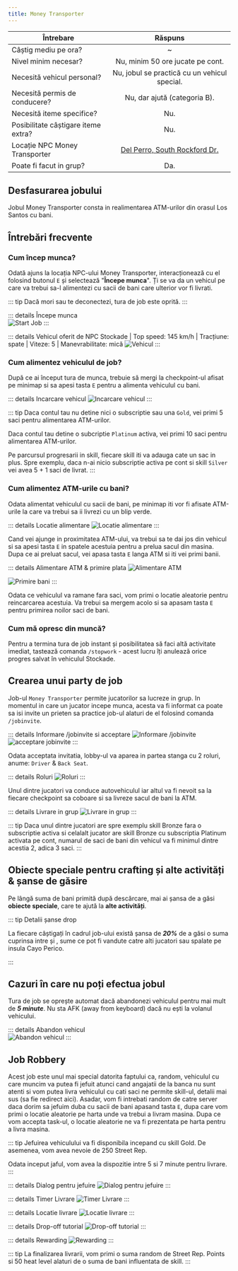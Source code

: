 ```yaml
---
title: Money Transporter
---
```


| Întrebare   | Răspuns |
| ----------- | :-----------: |
| Câștig mediu pe ora? | ~<Dinero :amount='2400' /> |
| Nivel minim necesar? | Nu, minim 50 ore jucate pe cont. |
| Necesită vehicul personal? | Nu, jobul se practică cu un vehicul special. |
| Necesită permis de conducere? | Nu, dar ajută (categoria B). |
| Necesită iteme specifice? | Nu. |
| Posibilitate câștigare iteme extra? | Nu. |
| Locație NPC Money Transporter | [Del Perro, South Rockford Dr.](https://i.imgur.com/xx9F5wj.png) |
| Poate fi facut in grup? | Da. |

## Desfasurarea jobului  

Jobul Money Transporter consta in realimentarea ATM-urilor din orasul Los Santos cu bani.

## Întrebări frecvente

### Cum încep munca?

Odată ajuns la locația NPC-ului Money Transporter, interacționează cu el folosind butonul `E` și selectează "**Începe munca**". Ți se va da un vehicul pe care va trebui sa-l alimentezi cu sacii de bani care ulterior vor fi livrati.

::: tip
Dacă mori sau te deconectezi, tura de job este oprită.
:::

::: details Începe munca  
  <Image src="https://i.imgur.com/MoqDVGo.gif" alt="Start Job" />
:::

::: details Vehicul oferit de NPC
  Stockade | Top speed: 145 km/h | Tracțiune: spate | Viteze: 5 | Manevrabilitate: mică
  <Image src="https://i.imgur.com/K3JX90Y.png" alt="Vehicul" />
:::  

### Cum alimentez vehiculul de job? 

După ce ai început tura de munca, trebuie să mergi la checkpoint-ul afisat pe minimap si sa apesi tasta `E` pentru a alimenta vehiculul cu bani. 

::: details Incarcare vehicul
  <Image src="https://i.imgur.com/G1OcRpG.gif" alt="Incarcare vehicul" />
:::  

::: tip
Daca contul tau nu detine nici o subscriptie sau una `Gold`, vei primi 5 saci pentru alimentarea ATM-urilor. 

Daca contul tau detine o subcriptie `Platinum` activa, vei primi 10 saci pentru alimentarea ATM-urilor.

Pe parcursul progresarii in skill, fiecare skill iti va adauga cate un sac in plus. Spre exemplu, daca n-ai nicio subscriptie activa pe cont si skill `Silver` vei avea 5 + 1 saci de livrat.
:::

### Cum alimentez ATM-urile cu bani?

Odata alimentat vehiculul cu sacii de bani, pe minimap iti vor fi afisate ATM-urile la care va trebui sa ii livrezi cu un blip verde.

::: details Locatie alimentare
  <Image src="https://i.imgur.com/39dInQ2.png" alt="Locatie alimentare" />
::: 

Cand vei ajunge in proximitatea ATM-ului, va trebui sa te dai jos din vehicul si sa apesi tasta `E` in spatele acestuia pentru a prelua sacul din masina. Dupa ce ai preluat sacul, vei apasa tasta `E` langa ATM si iti vei primi banii.

::: details Alimentare ATM & primire plata
  <Image src="https://i.imgur.com/6I8VyOo.gif" alt="Alimentare ATM" />

  <Image src="https://i.imgur.com/Spn1Dtb.png" alt="Primire bani" />
::: 

Odata ce vehiculul va ramane fara saci, vom primi o locatie aleatorie pentru reincarcarea acestuia. Va trebui sa mergem acolo si sa apasam tasta `E` pentru primirea noilor saci de bani.

### Cum mă opresc din muncă?  

Pentru a termina tura de job instant și posibilitatea să faci altă activitate imediat, tastează comanda `/stopwork` - acest lucru îți anulează orice progres salvat în vehiculul Stockade.

## Crearea unui party de job

Job-ul `Money Transporter` permite jucatorilor sa lucreze in grup. In momentul in care un jucator incepe munca, acesta va fi informat ca poate sa isi invite un prieten sa practice job-ul alaturi de el folosind comanda `/jobinvite`. 

::: details Informare /jobinvite si acceptare
  <Image src="https://i.imgur.com/rwtRy7N.png" alt="Informare /jobinvite" />
  <Image src="https://i.imgur.com/NEgt4W3.png" alt="acceptare jobinvite" />
::: 

Odata acceptata invitatia, lobby-ul va aparea in partea stanga cu 2 roluri, anume: `Driver` & `Back Seat`.

::: details Roluri
  <Image src="https://i.imgur.com/psFcxAi.png" alt="Roluri" />
::: 

Unul dintre jucatori va conduce autovehiculul iar altul va fi nevoit sa la fiecare checkpoint sa coboare si sa livreze sacul de bani la ATM.

::: details Livrare in grup
  <Image src="https://i.imgur.com/0M621AA.gif" alt="Livrare in grup" />
::: 

::: tip
Daca unul dintre jucatori are spre exemplu skill Bronze fara o subscriptie activa si celalalt jucator are skill Bronze cu subscriptia Platinum activata pe cont, numarul de saci de bani din vehicul va fi minimul dintre acestia 2, adica 3 saci.
:::

## Obiecte speciale pentru crafting și alte activități & șanse de găsire  

Pe lângă suma de bani primită după descărcare, mai ai șansa de a găsi **obiecte speciale**, care te ajută la **alte activități**.

::: tip Detalii șanse drop  

La fiecare <Dinero :amount="400" /> câștigați în cadrul job-ului există șansa de _**20%**_ de a găsi o suma cuprinsa intre <MarkedMoney :amount="200" /> și <MarkedMoney :amount='350'/>, sume ce pot fi vandute catre alti jucatori sau spalate pe insula Cayo Perico.

:::  

## Cazuri în care nu poți efectua jobul  

Tura de job se oprește automat dacă abandonezi vehiculul pentru mai mult de _**5 minute**_. Nu sta AFK (away from keyboard) dacă nu ești la volanul vehicului.  

::: details Abandon vehicul  
<Image src="https://i.imgur.com/ENhmJFT.png" alt="Abandon vehicul" />
:::  

## Job Robbery

Acest job este unul mai special datorita faptului ca, random, vehiculul cu care muncim va putea fi jefuit atunci cand angajatii de la banca nu sunt atenti si vom putea livra vehiculul cu cati saci ne permite skill-ul, detalii mai sus (sa fie redirect aici). Asadar, vom fi intrebati random de catre server daca dorim sa jefuim duba cu sacii de bani apasand tasta `E`, dupa care vom primi o locatie aleatorie pe harta unde va trebui a livram masina. Dupa ce vom accepta task-ul, o locatie aleatorie ne va fi prezentata pe harta pentru a livra masina.

::: tip
Jefuirea vehiculului va fi disponibila incepand cu skill Gold. De asemenea, vom avea nevoie de 250 Street Rep.

Odata inceput jaful, vom avea la dispozitie intre 5 si 7 minute pentru livrare.
:::

::: details Dialog pentru jefuire 
<Image src="https://i.imgur.com/lewoO4e.png" alt="Dialog pentru jefuire" />
:::  

::: details Timer Livrare
<Image src="https://i.imgur.com/YeNYTyJ.png" alt="Timer Livrare" />
:::  

::: details Locatie livrare
<Image src="https://i.imgur.com/zid2Mci.png" alt="Locatie livrare" />
:::

::: details Drop-off tutorial
<Image src="https://i.imgur.com/FohJ6xM.gif" alt="Drop-off tutorial" />
:::

::: details Rewarding
<Image src="https://i.imgur.com/gj6hQru.png" alt="Rewarding" />
:::

::: tip
La finalizarea livrarii, vom primi o suma random de Street Rep. Points si 50 heat level alaturi de o suma de bani influentata de skill.
:::

